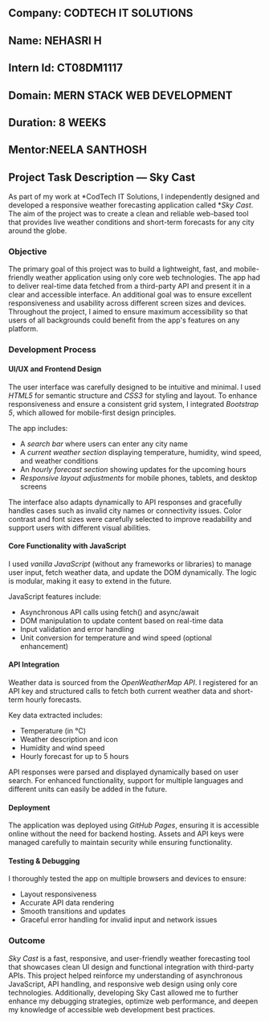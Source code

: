 ## Company: CODTECH IT SOLUTIONS
##  Name: NEHASRI H
##  Intern Id: CT08DM1117
##  Domain: MERN STACK WEB DEVELOPMENT
##  Duration: 8 WEEKS
##  Mentor:NEELA SANTHOSH

##  Project Task Description — Sky Cast

As part of my work at *CodTech IT Solutions, I independently designed and developed a responsive weather forecasting application called **Sky Cast*. The aim of the project was to create a clean and reliable web-based tool that provides live weather conditions and short-term forecasts for any city around the globe.

###  Objective  
The primary goal of this project was to build a lightweight, fast, and mobile-friendly weather application using only core web technologies. The app had to deliver real-time data fetched from a third-party API and present it in a clear and accessible interface. An additional goal was to ensure excellent responsiveness and usability across different screen sizes and devices. Throughout the project, I aimed to ensure maximum accessibility so that users of all backgrounds could benefit from the app's features on any platform.

###  Development Process  

#### UI/UX and Frontend Design  
The user interface was carefully designed to be intuitive and minimal. I used *HTML5* for semantic structure and *CSS3* for styling and layout. To enhance responsiveness and ensure a consistent grid system, I integrated *Bootstrap 5*, which allowed for mobile-first design principles.

The app includes:
- A *search bar* where users can enter any city name  
- A *current weather section* displaying temperature, humidity, wind speed, and weather conditions  
- An *hourly forecast section* showing updates for the upcoming hours  
- *Responsive layout adjustments* for mobile phones, tablets, and desktop screens  

The interface also adapts dynamically to API responses and gracefully handles cases such as invalid city names or connectivity issues. Color contrast and font sizes were carefully selected to improve readability and support users with different visual abilities.

#### Core Functionality with JavaScript  
I used *vanilla JavaScript* (without any frameworks or libraries) to manage user input, fetch weather data, and update the DOM dynamically. The logic is modular, making it easy to extend in the future.

JavaScript features include:
- Asynchronous API calls using fetch() and async/await  
- DOM manipulation to update content based on real-time data  
- Input validation and error handling  
- Unit conversion for temperature and wind speed (optional enhancement)

#### API Integration  
Weather data is sourced from the *OpenWeatherMap API*. I registered for an API key and structured calls to fetch both current weather data and short-term hourly forecasts.

Key data extracted includes:
- Temperature (in °C)  
- Weather description and icon  
- Humidity and wind speed  
- Hourly forecast for up to 5 hours  

API responses were parsed and displayed dynamically based on user search. For enhanced functionality, support for multiple languages and different units can easily be added in the future.

#### Deployment  
The application was deployed using *GitHub Pages*, ensuring it is accessible online without the need for backend hosting. Assets and API keys were managed carefully to maintain security while ensuring functionality.

#### Testing & Debugging  
I thoroughly tested the app on multiple browsers and devices to ensure:
- Layout responsiveness  
- Accurate API data rendering  
- Smooth transitions and updates  
- Graceful error handling for invalid input and network issues  

### Outcome  
*Sky Cast* is a fast, responsive, and user-friendly weather forecasting tool that showcases clean UI design and functional integration with third-party APIs. This project helped reinforce my understanding of asynchronous JavaScript, API handling, and responsive web design using only core technologies. Additionally, developing Sky Cast allowed me to further enhance my debugging strategies, optimize web performance, and deepen my knowledge of accessible web development best practices.

<!-- Uploading "Screenshot 2025-07-18 183440.png"... -->
<!-- Uploading "Screenshot 2025-07-18 184605.png"... -->
<!-- Uploading "Screenshot 2025-07-18 184617.png"... -->
